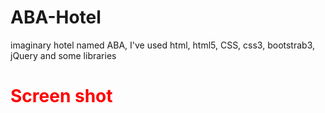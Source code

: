# ABA-Hotel
 imaginary hotel named ABA, I've used html, html5, CSS, css3, bootstrab3, jQuery and some libraries
 <h1 style = "color:red">Screen shot</h1>
